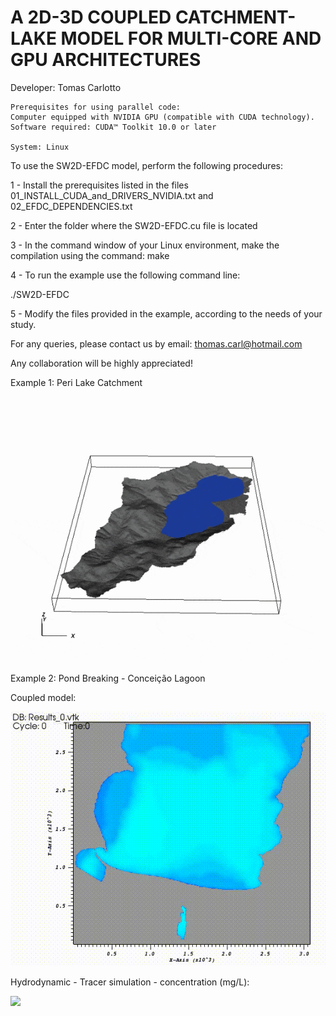 
# A 2D-3D COUPLED CATCHMENT-LAKE MODEL FOR MULTI-CORE AND GPU ARCHITECTURES
Developer: Tomas Carlotto

    Prerequisites for using parallel code:
    Computer equipped with NVIDIA GPU (compatible with CUDA technology).
    Software required: CUDA™ Toolkit 10.0 or later 
                  
    System: Linux
         

To use the SW2D-EFDC model, perform the following procedures:
 
1 - Install the prerequisites listed in the files 01_INSTALL_CUDA_and_DRIVERS_NVIDIA.txt and 02_EFDC_DEPENDENCIES.txt

2 - Enter the folder where the SW2D-EFDC.cu file is located

3 - In the command window of your Linux environment, make the compilation using the command:
make

4 - To run the example use the following command line:

./SW2D-EFDC

5 - Modify the files provided in the example, according to the needs of your study.

For any queries, please contact us by email: thomas.carl@hotmail.com

Any collaboration will be highly appreciated!

Example 1: Peri Lake Catchment

![](Peri_Lake_Catchment.gif) 

Example 2: Pond Breaking - Conceição Lagoon

Coupled model:

![](PondBreaking_ConceicaoLagoon.gif) 

Hydrodynamic - Tracer simulation - concentration (mg/L):

![](PondBreaking_sw2d-EFDC.gif)
